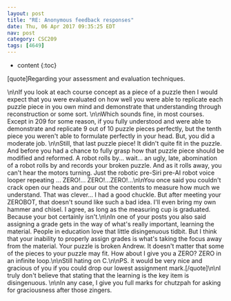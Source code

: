 ```yaml
---
layout: post
title: "RE: Anonymous feedback responses"
date: Thu, 06 Apr 2017 09:35:25 EDT
nav: post
category: CSC209
tags: [4649]
---
```


* content
{:toc}

[quote]Regarding your assessment and evaluation techniques.
<!-- more -->
<p>\n\nIf you look at each course concept as a piece of a puzzle then I would expect that you were evaluated on how well you were able to replicate each puzzle piece in you own mind and demonstrate that understanding through reconstruction or some sort. \n\nWhich sounds fine, in most courses. Except in 209 for some reason, if you fully understood and were able to demonstrate and replicate 9 out of 10 puzzle pieces perfectly,  but the tenth piece you weren't able to formulate perfectly in your head. But, you did a moderate job. \n\nStill, that last puzzle piece! It didn't quite fit in the puzzle. And before you had a chance to fully grasp how that puzzle piece should be modified and reformed. A robot rolls by... wait... an  ugly, late, abomination of a robot rolls by and records your broken puzzle. And as it rolls away, you can't hear the motors turning. Just the robotic pre-Siri pre-AI robot voice looper repeating ... ZERO!... ZERO!...ZERO!...\n\nYou once said you couldn't crack open our heads and pour out the contents to measure how much we understand. That was clever... I had a good chuckle. But after meeting your ZEROBOT, that doesn't sound like such a bad idea. I'll even bring my own hammer and chisel. I agree, as long as the measuring cup is graduated. Because your bot certainly isn't.\n\nIn one of your posts you also said assigning a grade gets in the way of what's really important, learning the material. People in education love that little disingenuous tidbit. But I think that your inability to properly assign grades is what's taking the focus away from the material. Your puzzle is broken Andrew. It doesn't matter that some of the pieces to your puzzle may fit. How about I give you a ZERO? ZERO in an infinite loop.\n\nStill hating on C.\n\nPS. it would be very nice and gracious of you if you could drop our lowest assignment mark.[/quote]\n\nI truly don't believe that stating that the learning is the key item is disingenuous. \n\nIn any case, I give you full marks for chutzpah for asking for graciousness after those zingers.</p>
